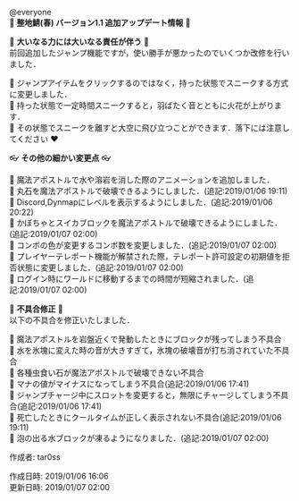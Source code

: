 @everyone   
:cherry_blossom:  **__整地鯖(春) バージョン1.1  追加アップデート情報__** :cherry_blossom:  


:butterfly: **__大いなる力には大いなる責任が伴う__** :butterfly:  
前回追加したジャンプ機能ですが，使い勝手が悪かったのでいくつか改修を行いました．  

:diamond_shape_with_a_dot_inside:  ジャンプアイテムをクリックするのではなく，持った状態でスニークする方式に変更しました．  
:diamond_shape_with_a_dot_inside:  持った状態で一定時間スニークすると，羽ばたく音とともに火花が上がります．  
:diamond_shape_with_a_dot_inside:  その状態でスニークを離すと大空に飛び立つことができます．落下には注意してください :heart:   


:eyeglasses: **__その他の細かい変更点__** :eyeglasses:    

:diamond_shape_with_a_dot_inside: 魔法アポストルで水や溶岩を消した際のアニメーションを追加しました．  
:diamond_shape_with_a_dot_inside: 丸石を魔法アポストルで破壊できるようにしました．(追記:2019/01/06 19:11)  
:diamond_shape_with_a_dot_inside: Discord,Dynmapにレベルを表示するようにしました．(追記:2019/01/06 20:22)  
:diamond_shape_with_a_dot_inside: かぼちゃとスイカブロックを魔法アポストルで破壊できるようにしました．(追記:2019/01/07 02:00)  
:diamond_shape_with_a_dot_inside: コンボの色が変更するコンボ数を変更しました．(追記:2019/01/07 02:00)  
:diamond_shape_with_a_dot_inside: プレイヤーテレポート機能が解禁された際，テレポート許可設定の初期値を拒否状態に変更しました．(追記:2019/01/07 02:00)  
:diamond_shape_with_a_dot_inside: ログイン時にワールドに移動するまでの時間が短縮されました．(追記:2019/01/07 02:00)  


:bow: **__不具合修正__** :bow:   
以下の不具合を修正いたしました．  

:diamond_shape_with_a_dot_inside: 魔法アポストルを岩盤近くで発動したときにブロックが残ってしまう不具合  
:diamond_shape_with_a_dot_inside: 水を氷塊に変えた時の音が大きすぎて，氷塊の破壊音が打ち消されていた不具合  
:diamond_shape_with_a_dot_inside: 各種虫食い石が魔法アポストルで破壊できない不具合  
:diamond_shape_with_a_dot_inside: マナの値がマイナスになってしまう不具合(追記:2019/01/06 17:41)  
:diamond_shape_with_a_dot_inside: ジャンプチャージ中にスロットを変更すると，無限にチャージしてしまう不具合(追記:2019/01/06 17:41)  
:diamond_shape_with_a_dot_inside: 死亡したときにクールタイムが正しく表示されない不具合(追記:2019/01/06 19:11)  
:diamond_shape_with_a_dot_inside: 泡の出る水ブロックが凍るようになりました．(追記:2019/01/07 02:00)  

作成者: tar0ss  

作成日時: 2019/01/06 16:06  
更新日時: 2019/01/07 02:00  